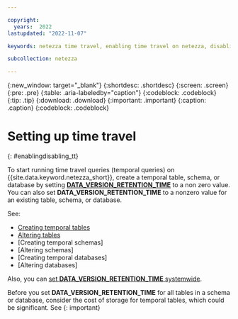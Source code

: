 ```yaml
---

copyright:
  years:  2022
lastupdated: "2022-11-07"

keywords: netezza time travel, enabling time travel on netezza, disabling time travel on netezza, enabling time travel, disabling time travel, time travel

subcollection: netezza

---
```


{:new_window: target="_blank"}
{:shortdesc: .shortdesc}
{:screen: .screen}
{:pre: .pre}
{:table: .aria-labeledby="caption"}
{:codeblock: .codeblock}
{:tip: .tip}
{:download: .download}
{:important: .important}
{:caption: .caption}
{:codeblock: .codeblock}

# Setting up time travel
{: #enablingdisabling_tt}

To start running time travel queries (temporal queries) on {{site.data.keyword.netezza_short}}, create a temporal table, schema, or database by setting [**DATA_VERSION_RETENTION_TIME**](/docs/netezza?topic=netezza-dataretentioninterval_tt#dataretentionintervaldef_tt) to a non zero value. You can also set **DATA_VERSION_RETENTION_TIME** to a nonzero value for an existing table, schema, or database.

See:

- [Creating temporal tables](/docs/netezza?topic=netezza-temporaltables_tt#creatingtemporal_tt)
- [Altering tables](/docs/netezza?topic=netezza-temporaltables_tt#altertables_tt)
- [Creating temporal schemas]
- [Altering schemas]
- [Creating temporal databases]
- [Altering databases]

Also, you can [set **DATA_VERSION_RETENTION_TIME** systemwide](/docs/netezza?topic=netezza-dataretentioninterval_tt#settingretentioninterval_tt).

Before you set **DATA_VERSION_RETENTION_TIME** for all tables in a schema or database, consider the cost of storage for temporal tables, which could be significant. See 
{: important}

